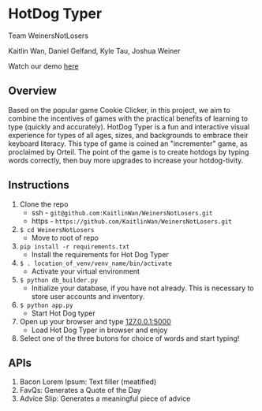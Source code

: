 # HotDog Typer
Team WeinersNotLosers

Kaitlin Wan, Daniel Gelfand, Kyle Tau, Joshua Weiner

Watch our demo [here](https://youtu.be/sl2CwCL7nlE)

## Overview
Based on the popular game Cookie Clicker, in this project, we aim to combine the incentives of games with the practical benefits of learning to type (quickly and accurately). HotDog Typer is a fun and interactive visual experience for types of all ages, sizes, and backgrounds to embrace their keyboard literacy. This type of game is coined an "incrementer" game, as proclaimed by Orteil. The point of the game is to create hotdogs by typing words correctly, then buy more upgrades to increase your hotdog-tivity.

## Instructions

1. Clone the repo
    * ssh - `git@github.com:KaitlinWan/WeinersNotLosers.git`
    * https - `https://github.com/KaitlinWan/WeinersNotLosers.git`
2. `$ cd WeinersNotLosers`
   * Move to root of repo
3. `pip install -r requirements.txt`
    * Install the requirements for Hot Dog Typer   
4.  `$ . location_of_venv/venv_name/bin/activate`
    * Activate your virtual environment
5. `$ python db_builder.py`
    * Initialize your database, if you have not already. This is necessary to store user accounts and inventory.
6. `$ python app.py`
    * Start Hot Dog typer
7. Open up your browser and type [127.0.0.1:5000](http://127.0.0.1:5000/)
    * Load Hot Dog Typer in browser and enjoy
8. Select one of the three butons for choice of words and start typing!

## APIs

1. Bacon Lorem Ipsum: Text filler (meatified)
2. FavQs: Generates a Quote of the Day
3. Advice Slip: Generates a meaningful piece of advice
